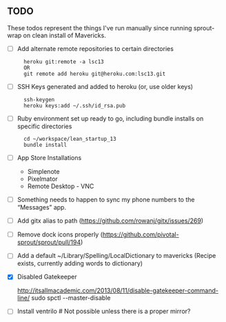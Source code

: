 ## TODO

These todos represent the things I've run manually since running sprout-wrap on clean install of Mavericks.

- [ ] Add alternate remote repositories to certain directories

        heroku git:remote -a lsc13
        OR
        git remote add heroku git@heroku.com:lsc13.git

- [ ] SSH Keys generated and added to heroku (or, use older keys)

        ssh-keygen
        heroku keys:add ~/.ssh/id_rsa.pub

- [ ] Ruby environment set up ready to go, including bundle installs on specific directories

        cd ~/workspace/lean_startup_13
        bundle install 

- [ ] App Store Installations
  * Simplenote
  * Pixelmator
  * Remote Desktop - VNC

- [ ] Something needs to happen to sync my phone numbers to the “Messages” app.

- [ ] Add gitx alias to path (https://github.com/rowanj/gitx/issues/269)

- [ ] Remove dock icons properly (https://github.com/pivotal-sprout/sprout/pull/194)

- [ ] Add a default ~/Library/Spelling/LocalDictionary to mavericks (Recipe exists, currently adding words to dictionary)

- [x] Disabled Gatekeeper

    http://itsallmacademic.com/2013/08/11/disable-gatekeeper-command-line/
    sudo spctl --master-disable

- [ ] Install ventrilo # Not possible unless there is a proper mirror?
